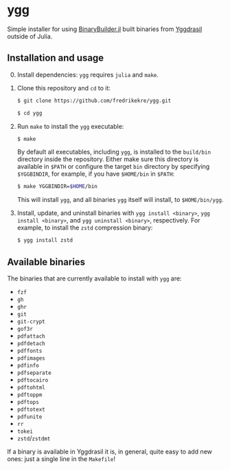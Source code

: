 # ygg

Simple installer for using [BinaryBuilder.jl][BB] built binaries from [Yggdrasil][YGG]
outside of Julia.

## Installation and usage

0. Install dependencies: `ygg` requires `julia` and `make`.

1. Clone this repository and `cd` to it:
   ```bash
   $ git clone https://github.com/fredrikekre/ygg.git

   $ cd ygg
   ```

2. Run `make` to install the `ygg` executable:
   ```bash
   $ make
   ```
   By default all executables, including `ygg`, is installed to the `build/bin` directory
   inside the repository. Either make sure this directory is available in `$PATH` or
   configure the target `bin` directory by specifying `$YGGBINDIR`, for example,
   if you have `$HOME/bin` in `$PATH`:
   ```bash
   $ make YGGBINDIR=$HOME/bin
   ```
   This will install `ygg`, and all binaries `ygg` itself will install, to `$HOME/bin/ygg`.

3. Install, update, and uninstall binaries with `ygg install <binary>`,
   `ygg install <binary>`, and `ygg uninstall <binary>`, respectively. For example, to
   install the `zstd` compression binary:
   ```bash
   $ ygg install zstd
   ```

## Available binaries

The binaries that are currently available to install with `ygg` are:

 - `fzf`
 - `gh`
 - `ghr`
 - `git`
 - `git-crypt`
 - `gof3r`
 - `pdfattach`
 - `pdfdetach`
 - `pdffonts`
 - `pdfimages`
 - `pdfinfo`
 - `pdfseparate`
 - `pdftocairo`
 - `pdftohtml`
 - `pdftoppm`
 - `pdftops`
 - `pdftotext`
 - `pdfunite`
 - `rr`
 - `tokei`
 - `zstd`/`zstdmt`

 If a binary is available in Yggdrasil it is, in general, quite easy to add new ones:
 just a single line in the `Makefile`!


 [BB]: https://github.com/JuliaPackaging/BinaryBuilder.jl
 [YGG]: https://github.com/JuliaPackaging/Yggdrasil
